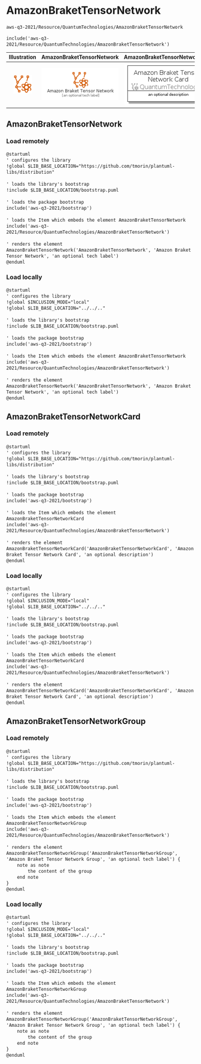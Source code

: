 # AmazonBraketTensorNetwork


```text
aws-q3-2021/Resource/QuantumTechnologies/AmazonBraketTensorNetwork
```

```text
include('aws-q3-2021/Resource/QuantumTechnologies/AmazonBraketTensorNetwork')
```



| Illustration | AmazonBraketTensorNetwork | AmazonBraketTensorNetworkCard | AmazonBraketTensorNetworkGroup |
| :---: | :---: | :---: | :---: |
| ![illustration for Illustration](../../../aws-q3-2021/Resource/QuantumTechnologies/AmazonBraketTensorNetwork.png) | ![illustration for AmazonBraketTensorNetwork](../../../aws-q3-2021/Resource/QuantumTechnologies/AmazonBraketTensorNetwork.Local.png) | ![illustration for AmazonBraketTensorNetworkCard](../../../aws-q3-2021/Resource/QuantumTechnologies/AmazonBraketTensorNetworkCard.Local.png) | ![illustration for AmazonBraketTensorNetworkGroup](../../../aws-q3-2021/Resource/QuantumTechnologies/AmazonBraketTensorNetworkGroup.Local.png) |




## AmazonBraketTensorNetwork

### Load remotely
```plantuml
@startuml
' configures the library
!global $LIB_BASE_LOCATION="https://github.com/tmorin/plantuml-libs/distribution"

' loads the library's bootstrap
!include $LIB_BASE_LOCATION/bootstrap.puml

' loads the package bootstrap
include('aws-q3-2021/bootstrap')

' loads the Item which embeds the element AmazonBraketTensorNetwork
include('aws-q3-2021/Resource/QuantumTechnologies/AmazonBraketTensorNetwork')

' renders the element
AmazonBraketTensorNetwork('AmazonBraketTensorNetwork', 'Amazon Braket Tensor Network', 'an optional tech label')
@enduml
```

### Load locally
```plantuml
@startuml
' configures the library
!global $INCLUSION_MODE="local"
!global $LIB_BASE_LOCATION="../../.."

' loads the library's bootstrap
!include $LIB_BASE_LOCATION/bootstrap.puml

' loads the package bootstrap
include('aws-q3-2021/bootstrap')

' loads the Item which embeds the element AmazonBraketTensorNetwork
include('aws-q3-2021/Resource/QuantumTechnologies/AmazonBraketTensorNetwork')

' renders the element
AmazonBraketTensorNetwork('AmazonBraketTensorNetwork', 'Amazon Braket Tensor Network', 'an optional tech label')
@enduml
```

## AmazonBraketTensorNetworkCard

### Load remotely
```plantuml
@startuml
' configures the library
!global $LIB_BASE_LOCATION="https://github.com/tmorin/plantuml-libs/distribution"

' loads the library's bootstrap
!include $LIB_BASE_LOCATION/bootstrap.puml

' loads the package bootstrap
include('aws-q3-2021/bootstrap')

' loads the Item which embeds the element AmazonBraketTensorNetworkCard
include('aws-q3-2021/Resource/QuantumTechnologies/AmazonBraketTensorNetwork')

' renders the element
AmazonBraketTensorNetworkCard('AmazonBraketTensorNetworkCard', 'Amazon Braket Tensor Network Card', 'an optional description')
@enduml
```

### Load locally
```plantuml
@startuml
' configures the library
!global $INCLUSION_MODE="local"
!global $LIB_BASE_LOCATION="../../.."

' loads the library's bootstrap
!include $LIB_BASE_LOCATION/bootstrap.puml

' loads the package bootstrap
include('aws-q3-2021/bootstrap')

' loads the Item which embeds the element AmazonBraketTensorNetworkCard
include('aws-q3-2021/Resource/QuantumTechnologies/AmazonBraketTensorNetwork')

' renders the element
AmazonBraketTensorNetworkCard('AmazonBraketTensorNetworkCard', 'Amazon Braket Tensor Network Card', 'an optional description')
@enduml
```

## AmazonBraketTensorNetworkGroup

### Load remotely
```plantuml
@startuml
' configures the library
!global $LIB_BASE_LOCATION="https://github.com/tmorin/plantuml-libs/distribution"

' loads the library's bootstrap
!include $LIB_BASE_LOCATION/bootstrap.puml

' loads the package bootstrap
include('aws-q3-2021/bootstrap')

' loads the Item which embeds the element AmazonBraketTensorNetworkGroup
include('aws-q3-2021/Resource/QuantumTechnologies/AmazonBraketTensorNetwork')

' renders the element
AmazonBraketTensorNetworkGroup('AmazonBraketTensorNetworkGroup', 'Amazon Braket Tensor Network Group', 'an optional tech label') {
    note as note
        the content of the group
    end note
}
@enduml
```

### Load locally
```plantuml
@startuml
' configures the library
!global $INCLUSION_MODE="local"
!global $LIB_BASE_LOCATION="../../.."

' loads the library's bootstrap
!include $LIB_BASE_LOCATION/bootstrap.puml

' loads the package bootstrap
include('aws-q3-2021/bootstrap')

' loads the Item which embeds the element AmazonBraketTensorNetworkGroup
include('aws-q3-2021/Resource/QuantumTechnologies/AmazonBraketTensorNetwork')

' renders the element
AmazonBraketTensorNetworkGroup('AmazonBraketTensorNetworkGroup', 'Amazon Braket Tensor Network Group', 'an optional tech label') {
    note as note
        the content of the group
    end note
}
@enduml
```

